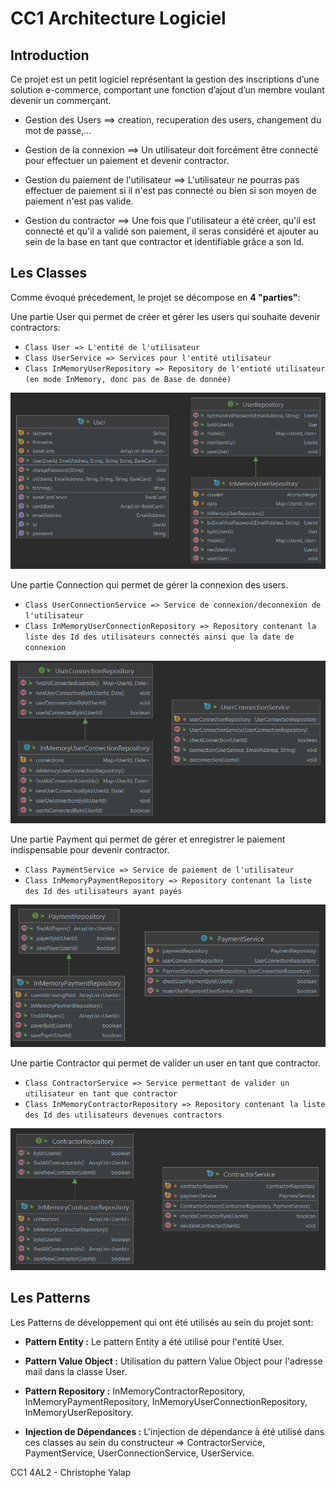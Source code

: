 # CC1 Architecture Logiciel

## Introduction

Ce projet est un petit logiciel représentant la gestion des inscriptions d’une solution e-commerce,
comportant une fonction d’ajout d’un membre voulant devenir un commerçant.

- Gestion des Users ==> creation, recuperation des users, changement du mot de passe,...


- Gestion de la connexion ==> Un utilisateur doit forcément être connecté pour effectuer un paiement et devenir contractor.


- Gestion du paiement de l'utilisateur ==> L'utilisateur ne pourras pas effectuer de paiement si il n'est pas connecté ou bien si son moyen de paiement n'est pas valide.


- Gestion du contractor ==> Une fois que l'utilisateur a été créer, qu'il est connecté et qu'il a validé son paiement, il seras considéré et ajouter au sein de la base en tant que contractor et identifiable grâce a son Id.

## Les Classes
Comme évoqué précedement, le projet se décompose en **4 "parties"**:

Une partie User qui permet de créer et gérer les users qui souhaite devenir contractors:
- `Class User => L'entité de l'utilisateur`
- `Class UserService => Services pour l'entité utilisateur`
- `Class InMemoryUserRepository => Repository de l'entioté utilisateur (en mode InMemory, donc pas de Base de donnée)`

![img.png](img/img.png)

Une partie Connection qui permet de gérer la connexion des users.
- `Class UserConnectionService => Service de connexion/deconnexion de l'utilisateur`
- `Class InMemoryUserConnectionRepository => Repository contenant la liste des Id des utilisateurs connectés ainsi que la date de connexion`

![img_4.png](img/img_4.png)

Une partie Payment qui permet de gérer et enregistrer le paiement indispensable pour devenir contractor.
- `Class PaymentService => Service de paiement de l'utilisateur`
- `Class InMemoryPaymentRepository => Repository contenant la liste des Id des utilisateurs ayant payés `

![img_3.png](img/img_3.png)

Une partie Contractor qui permet de valider un user en tant que contractor.
- `Class ContractorService => Service permettant de valider un utilisateur en tant que contractor`
- `Class InMemoryContractorRepository => Repository contenant la liste des Id des utilisateurs devenues contractors `

![img_5.png](img/img_5.png)

## Les Patterns
Les Patterns de développement qui ont été utilisés au sein du projet sont:

* **Pattern Entity :** Le pattern Entity a été utilisé pour l'entité User.


* **Pattern Value Object :** Utilisation du pattern Value Object pour l'adresse mail dans la classe User.


* **Pattern Repository :** InMemoryContractorRepository, InMemoryPaymentRepository, InMemoryUserConnectionRepository, InMemoryUserRepository.


* **Injection de Dépendances :** L'injection de dépendance à été utilisé dans ces classes au sein du constructeur => ContractorService, PaymentService, UserConnectionService, UserService.


CC1 4AL2 - Christophe Yalap
